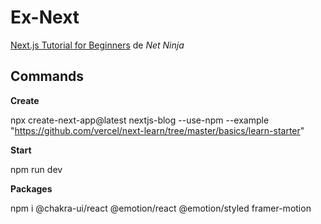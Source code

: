 # Ex-Next

[Next.js Tutorial for Beginners](https://www.youtube.com/playlist?list=PL4cUxeGkcC9g9gP2onazU5-2M-AzA8eBw) de *Net Ninja*

## Commands

**Create**

npx create-next-app@latest nextjs-blog --use-npm --example "https://github.com/vercel/next-learn/tree/master/basics/learn-starter"

**Start**

npm run dev

**Packages**

npm i @chakra-ui/react @emotion/react @emotion/styled framer-motion





























